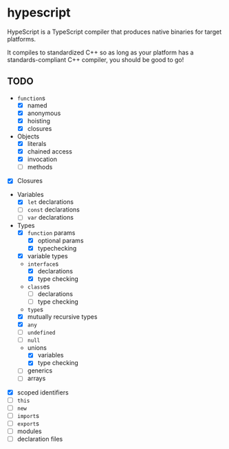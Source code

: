 # hypescript

HypeScript is a TypeScript compiler that produces native binaries for target platforms.

It compiles to standardized C++ so as long as your platform has a standards-compliant C++ compiler, you should be good to go!

## TODO

- `function`s
    - [x] named
    - [x] anonymous
    - [x] hoisting
    - [x] closures
- Objects
    - [x] literals
    - [x] chained access
    - [x] invocation
    - [ ] methods
- [x] Closures
- Variables
    - [x] `let` declarations
    - [ ] `const` declarations
    - [ ] `var` declarations
- Types
    - [x] `function` params
        - [x] optional params
        - [x] typechecking
    - [x] variable types
    - `interface`s
        - [x] declarations
        - [x] type checking
    - `class`es
        - [ ] declarations
        - [ ] type checking
    - `type`s
    - [x] mutually recursive types
    - [x] `any`
    - [ ] `undefined`
    - [ ] `null`
    - unions
        - [x] variables
        - [x] type checking
    - [ ] generics
    - [ ] arrays
- [x] scoped identifiers
- [ ] `this`
- [ ] `new`
- [ ] `import`s
- [ ] `export`s
- [ ] modules
- [ ] declaration files